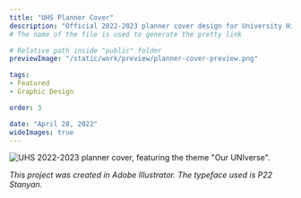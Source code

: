 ```yaml
---
title: "UHS Planner Cover"
description: "Official 2022-2023 planner cover design for University High School."
# The name of the file is used to generate the pretty link

# Relative path inside "public" folder
previewImage: "/static/work/preview/planner-cover-preview.png"

tags:
- Featured
- Graphic Design

order: 3

date: "April 28, 2022"
wideImages: true
---
```


![UHS 2022-2023 planner cover, featuring the theme "Our UNIverse".](/static/work/planner-cover/Planner_Trimmed.png)

*This project was created in Adobe Illustrator. The typeface used is P22 Stanyan.*